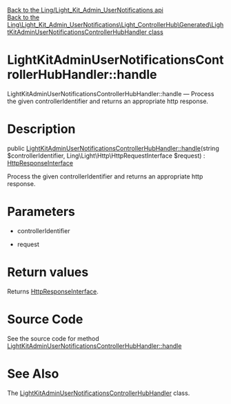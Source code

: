[Back to the Ling/Light_Kit_Admin_UserNotifications api](https://github.com/lingtalfi/Light_Kit_Admin_UserNotifications/blob/master/doc/api/Ling/Light_Kit_Admin_UserNotifications.md)<br>
[Back to the Ling\Light_Kit_Admin_UserNotifications\Light_ControllerHub\Generated\LightKitAdminUserNotificationsControllerHubHandler class](https://github.com/lingtalfi/Light_Kit_Admin_UserNotifications/blob/master/doc/api/Ling/Light_Kit_Admin_UserNotifications/Light_ControllerHub/Generated/LightKitAdminUserNotificationsControllerHubHandler.md)


LightKitAdminUserNotificationsControllerHubHandler::handle
================



LightKitAdminUserNotificationsControllerHubHandler::handle — Process the given controllerIdentifier and returns an appropriate http response.




Description
================


public [LightKitAdminUserNotificationsControllerHubHandler::handle](https://github.com/lingtalfi/Light_Kit_Admin_UserNotifications/blob/master/doc/api/Ling/Light_Kit_Admin_UserNotifications/Light_ControllerHub/Generated/LightKitAdminUserNotificationsControllerHubHandler/handle.md)(string $controllerIdentifier, Ling\Light\Http\HttpRequestInterface $request) : [HttpResponseInterface](https://github.com/lingtalfi/Light/blob/master/doc/api/Ling/Light/Http/HttpResponseInterface.md)




Process the given controllerIdentifier and returns an appropriate http response.




Parameters
================


- controllerIdentifier

    

- request

    


Return values
================

Returns [HttpResponseInterface](https://github.com/lingtalfi/Light/blob/master/doc/api/Ling/Light/Http/HttpResponseInterface.md).








Source Code
===========
See the source code for method [LightKitAdminUserNotificationsControllerHubHandler::handle](https://github.com/lingtalfi/Light_Kit_Admin_UserNotifications/blob/master/Light_ControllerHub/Generated/LightKitAdminUserNotificationsControllerHubHandler.php#L22-L26)


See Also
================

The [LightKitAdminUserNotificationsControllerHubHandler](https://github.com/lingtalfi/Light_Kit_Admin_UserNotifications/blob/master/doc/api/Ling/Light_Kit_Admin_UserNotifications/Light_ControllerHub/Generated/LightKitAdminUserNotificationsControllerHubHandler.md) class.



